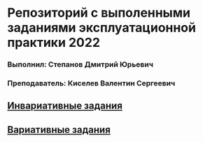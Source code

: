 # Репозиторий с выполенными заданиями эксплуатационной практики 2022

### Выполнил: Степанов Дмитрий Юрьевич
### Преподаватель: Киселев Валентин Сергеевич


## [Инвариативные задания](https://github.com/edupract2022/pract_2022/tree/main/%D0%98%D0%BD%D0%B2%D0%B0%D1%80%D0%B8%D0%B0%D0%BD%D1%82%D0%BD%D1%8B%D0%B5%20%D0%B7%D0%B0%D0%B4%D0%B0%D0%BD%D0%B8%D1%8F)


## [Вариативные задания](https://github.com/edupract2022/pract_2022/tree/main/%D0%92%D0%B0%D1%80%D0%B8%D0%B0%D1%82%D0%B8%D0%B2%D0%BD%D1%8B%D0%B5%20%D0%B7%D0%B0%D0%B4%D0%B0%D0%BD%D0%B8%D1%8F)
